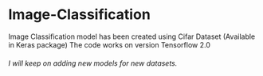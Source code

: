 # Image-Classification

Image Classification model has been created using Cifar Dataset (Available in Keras package)
The code works on version Tensorflow 2.0

###### I will keep on adding new models for new datasets.
